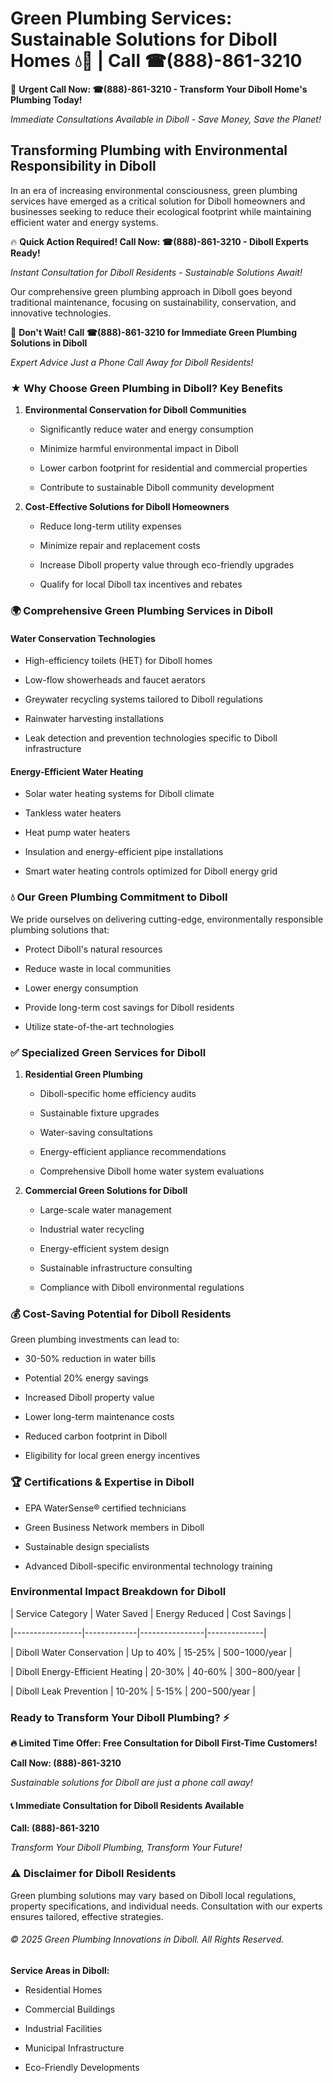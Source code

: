 # Green Plumbing Services: Sustainable Solutions for Diboll Homes 💧🌿 | Call ☎(888)-861-3210

🚨 **Urgent Call Now: ☎(888)-861-3210 - Transform Your Diboll Home's Plumbing Today!**
*Immediate Consultations Available in Diboll - Save Money, Save the Planet!*

## Transforming Plumbing with Environmental Responsibility in Diboll

In an era of increasing environmental consciousness, green plumbing services have emerged as a critical solution for Diboll homeowners and businesses seeking to reduce their ecological footprint while maintaining efficient water and energy systems. 

🔥 **Quick Action Required! Call Now: ☎(888)-861-3210 - Diboll Experts Ready!**
*Instant Consultation for Diboll Residents - Sustainable Solutions Await!*

Our comprehensive green plumbing approach in Diboll goes beyond traditional maintenance, focusing on sustainability, conservation, and innovative technologies.

🚨 **Don't Wait! Call ☎(888)-861-3210 for Immediate Green Plumbing Solutions in Diboll**
*Expert Advice Just a Phone Call Away for Diboll Residents!*

### ★ Why Choose Green Plumbing in Diboll? Key Benefits

1. **Environmental Conservation for Diboll Communities** 
   - Significantly reduce water and energy consumption
   - Minimize harmful environmental impact in Diboll
   - Lower carbon footprint for residential and commercial properties
   - Contribute to sustainable Diboll community development

2. **Cost-Effective Solutions for Diboll Homeowners** 
   - Reduce long-term utility expenses
   - Minimize repair and replacement costs
   - Increase Diboll property value through eco-friendly upgrades
   - Qualify for local Diboll tax incentives and rebates

### 🌍 Comprehensive Green Plumbing Services in Diboll

#### Water Conservation Technologies
- High-efficiency toilets (HET) for Diboll homes
- Low-flow showerheads and faucet aerators
- Greywater recycling systems tailored to Diboll regulations
- Rainwater harvesting installations
- Leak detection and prevention technologies specific to Diboll infrastructure

#### Energy-Efficient Water Heating
- Solar water heating systems for Diboll climate
- Tankless water heaters
- Heat pump water heaters
- Insulation and energy-efficient pipe installations
- Smart water heating controls optimized for Diboll energy grid

### 💧 Our Green Plumbing Commitment to Diboll

We pride ourselves on delivering cutting-edge, environmentally responsible plumbing solutions that:
- Protect Diboll's natural resources
- Reduce waste in local communities
- Lower energy consumption
- Provide long-term cost savings for Diboll residents
- Utilize state-of-the-art technologies

### ✅ Specialized Green Services for Diboll

1. **Residential Green Plumbing**
   - Diboll-specific home efficiency audits
   - Sustainable fixture upgrades
   - Water-saving consultations
   - Energy-efficient appliance recommendations
   - Comprehensive Diboll home water system evaluations

2. **Commercial Green Solutions for Diboll**
   - Large-scale water management
   - Industrial water recycling
   - Energy-efficient system design
   - Sustainable infrastructure consulting
   - Compliance with Diboll environmental regulations

### 💰 Cost-Saving Potential for Diboll Residents

Green plumbing investments can lead to:
- 30-50% reduction in water bills
- Potential 20% energy savings
- Increased Diboll property value
- Lower long-term maintenance costs
- Reduced carbon footprint in Diboll
- Eligibility for local green energy incentives

### 🏆 Certifications & Expertise in Diboll

- EPA WaterSense® certified technicians
- Green Business Network members in Diboll
- Sustainable design specialists
- Advanced Diboll-specific environmental technology training

### Environmental Impact Breakdown for Diboll

| Service Category | Water Saved | Energy Reduced | Cost Savings |
|-----------------|-------------|----------------|--------------|
| Diboll Water Conservation | Up to 40% | 15-25% | $500-$1000/year |
| Diboll Energy-Efficient Heating | 20-30% | 40-60% | $300-$800/year |
| Diboll Leak Prevention | 10-20% | 5-15% | $200-$500/year |

### Ready to Transform Your Diboll Plumbing? ⚡

**🔥 Limited Time Offer: Free Consultation for Diboll First-Time Customers!**

**Call Now: (888)-861-3210**
*Sustainable solutions for Diboll are just a phone call away!*

#### 📞 Immediate Consultation for Diboll Residents Available

**Call: (888)-861-3210**
*Transform Your Diboll Plumbing, Transform Your Future!*

### ⚠️ Disclaimer for Diboll Residents

Green plumbing solutions may vary based on Diboll local regulations, property specifications, and individual needs. Consultation with our experts ensures tailored, effective strategies.

###### © 2025 Green Plumbing Innovations in Diboll. All Rights Reserved.

**Service Areas in Diboll:** 
- Residential Homes
- Commercial Buildings
- Industrial Facilities
- Municipal Infrastructure
- Eco-Friendly Developments